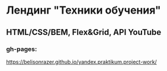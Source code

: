 # Лендинг "Техники обучения"
## HTML/CSS/BEM, Flex&Grid, API YouTube
### gh-pages:
https://belisonrazer.github.io/yandex.praktikum.project-work/
